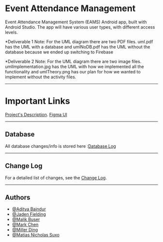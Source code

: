 # Event Attendance Management

Event Attendance Management System (EAMS) Android app, built with Android Studio. The app will have various user types, with different access levels.

*Deliverable 1 Note: For the UML diagram there are two PDF files. uml.pdf has the UML with a database and umlNoDB.pdf has the UML without the database because we ended up switching to Firebase

*Deliverable 2 Note: For the UML diagram there are two image files. umlImplementation.jpg has the UML with how we implemented all the functionality and umlTheory.png has our plan for how we wanted to implement without the activity files.

---

# Important Links 

[Project's Description](https://uottawa.brightspace.com/d2l/le/content/454762/viewContent/6306214/View). 
[Figma UI](https://www.figma.com/design/XXDRBwkZCqEOAGCwqrKG7l/Untitled?node-id=0-1&t=kdYr2JaIPgpDM6Gd-1)

---

## Database

All database changes/info is stored here  :[Database Log](Database.md)

---

## Change Log

For a detailed list of changes, see the [Change Log](CHANGELOG.md).

---

## Authors

- [@Aditya Baindur](https://www.github.com/Aditya-Baindur)
- [@Jaden Fielding](https://www.github.com/JadenF404)
- [@Malik Buser](https://www.github.com/mbuse045)
- [@Mark Chen](https://www.github.com/marks-code)
- [@Miller Ding](https://www.github.com/mding022)
- [@Matias Nicholas Suxo](https://www.github.com/matias-io)
